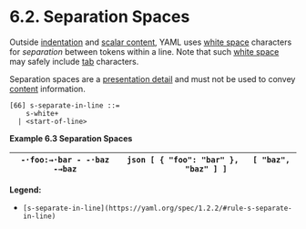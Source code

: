 # 6.2. Separation Spaces

Outside [indentation](https://yaml.org/spec/1.2.2/#indentation-spaces) and [scalar content](https://yaml.org/spec/1.2.2/#scalar), YAML uses [white space](https://yaml.org/spec/1.2.2/#white-space-characters) characters for *separation* between tokens within a line. Note that such [white space](https://yaml.org/spec/1.2.2/#white-space-characters) may safely include [tab](https://yaml.org/spec/1.2.2/#white-space-characters) characters.

Separation spaces are a [presentation detail](https://yaml.org/spec/1.2.2/#presenting-the-serialization-tree) and must not be used to convey [content](https://yaml.org/spec/1.2.2/#nodes) information.

```
[66] s-separate-in-line ::=
    s-white+
  | <start-of-line>
```

**Example 6.3 Separation Spaces**

| ``` -·foo:→·bar - -·baz   -→baz ``` | ```json [ { "foo": "bar" },   [ "baz",     "baz" ] ] ``` |
| --- | --- |

**Legend:**

- `[s-separate-in-line](https://yaml.org/spec/1.2.2/#rule-s-separate-in-line)`